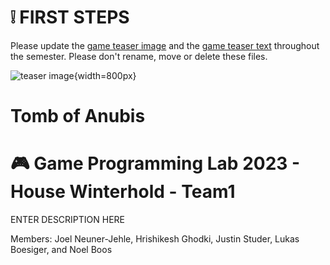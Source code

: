 
# :grey_exclamation: FIRST STEPS
Please update the [game teaser image](game_teaser.jpg) and the [game teaser text](game_teaser.txt) throughout the semester. Please don't rename, move or delete these files.

![teaser image](game_teaser.jpg){width=800px}
# Tomb of Anubis
# :video_game: Game Programming Lab 2023 - House Winterhold - Team1

ENTER DESCRIPTION HERE

Members: Joel Neuner-Jehle, Hrishikesh Ghodki, Justin Studer, Lukas Boesiger, and Noel Boos
